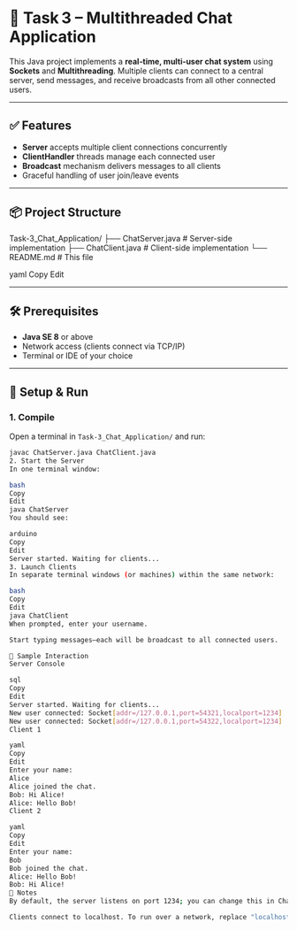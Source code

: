 # 💬 Task 3 – Multithreaded Chat Application

This Java project implements a **real‑time, multi‑user chat system** using **Sockets** and **Multithreading**. Multiple clients can connect to a central server, send messages, and receive broadcasts from all other connected users.

---

## ✅ Features

- **Server** accepts multiple client connections concurrently  
- **ClientHandler** threads manage each connected user  
- **Broadcast** mechanism delivers messages to all clients  
- Graceful handling of user join/leave events  

---

## 📦 Project Structure

Task-3_Chat_Application/
├── ChatServer.java # Server-side implementation
├── ChatClient.java # Client-side implementation
└── README.md # This file

yaml
Copy
Edit

---

## 🛠️ Prerequisites

- **Java SE 8** or above  
- Network access (clients connect via TCP/IP)  
- Terminal or IDE of your choice  

---

## 🔧 Setup & Run

### 1. Compile

Open a terminal in `Task-3_Chat_Application/` and run:
```bash
javac ChatServer.java ChatClient.java
2. Start the Server
In one terminal window:

bash
Copy
Edit
java ChatServer
You should see:

arduino
Copy
Edit
Server started. Waiting for clients...
3. Launch Clients
In separate terminal windows (or machines) within the same network:

bash
Copy
Edit
java ChatClient
When prompted, enter your username.

Start typing messages—each will be broadcast to all connected users.

📝 Sample Interaction
Server Console

sql
Copy
Edit
Server started. Waiting for clients...
New user connected: Socket[addr=/127.0.0.1,port=54321,localport=1234]
New user connected: Socket[addr=/127.0.0.1,port=54322,localport=1234]
Client 1

yaml
Copy
Edit
Enter your name:
Alice
Alice joined the chat.
Bob: Hi Alice!
Alice: Hello Bob!
Client 2

yaml
Copy
Edit
Enter your name:
Bob
Bob joined the chat.
Alice: Hello Bob!
Bob: Hi Alice!
📌 Notes
By default, the server listens on port 1234; you can change this in ChatServer.java.

Clients connect to localhost. To run over a network, replace "localhost" in ChatClient.java with the server’s IP address.
